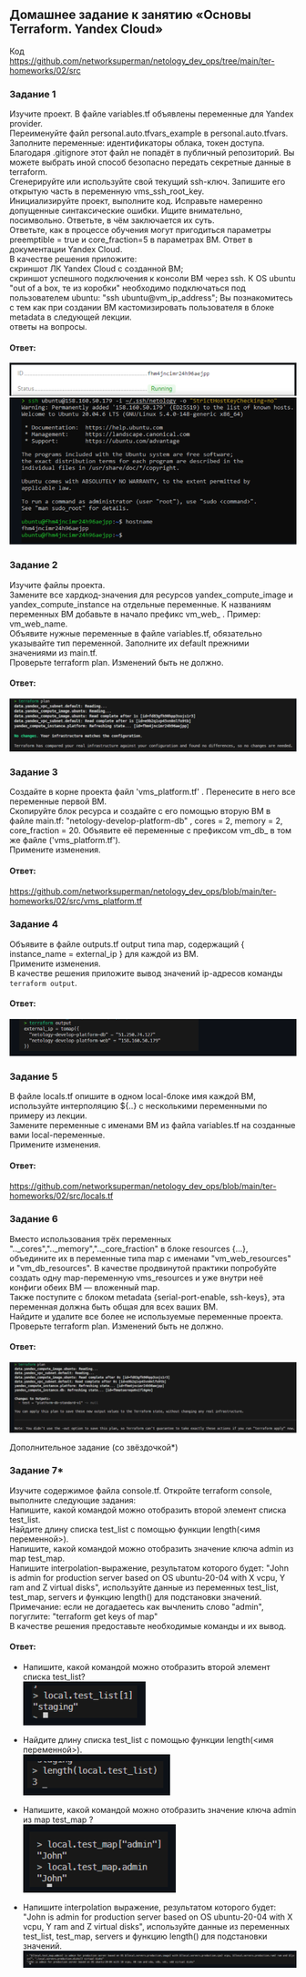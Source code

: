 ## Домашнее задание к занятию «Основы Terraform. Yandex Cloud»  

Код  
https://github.com/networksuperman/netology_dev_ops/tree/main/ter-homeworks/02/src  

### Задание 1  
Изучите проект. В файле variables.tf объявлены переменные для Yandex provider.  
Переименуйте файл personal.auto.tfvars_example в personal.auto.tfvars. Заполните переменные: идентификаторы облака, токен доступа. Благодаря .gitignore этот файл не попадёт в публичный репозиторий. Вы можете выбрать иной способ безопасно передать секретные данные в terraform.  
Сгенерируйте или используйте свой текущий ssh-ключ. Запишите его открытую часть в переменную vms_ssh_root_key.  
Инициализируйте проект, выполните код. Исправьте намеренно допущенные синтаксические ошибки. Ищите внимательно, посимвольно. Ответьте, в чём заключается их суть.  
Ответьте, как в процессе обучения могут пригодиться параметры preemptible = true и core_fraction=5 в параметрах ВМ. Ответ в документации Yandex Cloud.  
В качестве решения приложите:  
скриншот ЛК Yandex Cloud с созданной ВМ;  
скриншот успешного подключения к консоли ВМ через ssh. К OS ubuntu "out of a box, те из коробки" необходимо подключаться под пользователем ubuntu: "ssh ubuntu@vm_ip_address"; Вы познакомитесь с тем как при создании ВМ кастомизировать пользователя в блоке metadata в следующей лекции.  
ответы на вопросы.  

#### Ответ:  
![](https://github.com/networksuperman/netology_dev_ops/blob/main/ter-homeworks/02/img/1_1.png)  
![](https://github.com/networksuperman/netology_dev_ops/blob/main/ter-homeworks/02/img/1_2.png)  


### Задание 2  
Изучите файлы проекта.  
Замените все хардкод-значения для ресурсов yandex_compute_image и yandex_compute_instance на отдельные переменные. К названиям переменных ВМ добавьте в начало префикс vm_web_ . Пример: vm_web_name.    
Объявите нужные переменные в файле variables.tf, обязательно указывайте тип переменной. Заполните их default прежними значениями из main.tf.    
Проверьте terraform plan. Изменений быть не должно.    

#### Ответ:  
![](https://github.com/networksuperman/netology_dev_ops/blob/main/ter-homeworks/02/img/2_1.png)  


### Задание 3  
Создайте в корне проекта файл 'vms_platform.tf' . Перенесите в него все переменные первой ВМ.  
Скопируйте блок ресурса и создайте с его помощью вторую ВМ в файле main.tf: "netology-develop-platform-db" , cores = 2, memory = 2, core_fraction = 20. Объявите её переменные с префиксом vm_db_ в том же файле ('vms_platform.tf').  
Примените изменения.  

#### Ответ:  
https://github.com/networksuperman/netology_dev_ops/blob/main/ter-homeworks/02/src/vms_platform.tf  

### Задание 4  
Объявите в файле outputs.tf output типа map, содержащий { instance_name = external_ip } для каждой из ВМ.  
Примените изменения.  
В качестве решения приложите вывод значений ip-адресов команды ```terraform output```.  

#### Ответ:  
![](https://github.com/networksuperman/netology_dev_ops/blob/main/ter-homeworks/02/img/4_1.png)  


### Задание 5  
В файле locals.tf опишите в одном local-блоке имя каждой ВМ, используйте интерполяцию ${..} с несколькими переменными по примеру из лекции.  
Замените переменные с именами ВМ из файла variables.tf на созданные вами local-переменные.  
Примените изменения.  

#### Ответ:  
https://github.com/networksuperman/netology_dev_ops/blob/main/ter-homeworks/02/src/locals.tf  

### Задание 6  
Вместо использования трёх переменных ".._cores",".._memory",".._core_fraction" в блоке resources {...}, объедините их в переменные типа map с именами "vm_web_resources" и "vm_db_resources". В качестве продвинутой практики попробуйте создать одну map-переменную vms_resources и уже внутри неё конфиги обеих ВМ — вложенный map.    
Также поступите с блоком metadata {serial-port-enable, ssh-keys}, эта переменная должна быть общая для всех ваших ВМ.    
Найдите и удалите все более не используемые переменные проекта.    
Проверьте terraform plan. Изменений быть не должно.    

#### Ответ:  
![](https://github.com/networksuperman/netology_dev_ops/blob/main/ter-homeworks/02/img/6_1.png)  


Дополнительное задание (со звёздочкой*)  

### Задание 7*  
Изучите содержимое файла console.tf. Откройте terraform console, выполните следующие задания:  
Напишите, какой командой можно отобразить второй элемент списка test_list.  
Найдите длину списка test_list с помощью функции length(<имя переменной>).  
Напишите, какой командой можно отобразить значение ключа admin из map test_map.  
Напишите interpolation-выражение, результатом которого будет: "John is admin for production server based on OS ubuntu-20-04 with X vcpu, Y ram and Z virtual disks", используйте данные из переменных test_list, test_map, servers и функцию length() для подстановки значений.  
Примечание: если не догадаетесь как вычленить слово "admin", погуглите: "terraform get keys of map"  
В качестве решения предоставьте необходимые команды и их вывод.  

#### Ответ:  
- Напишите, какой командой можно отобразить второй элемент списка test_list?  
![](https://github.com/networksuperman/netology_dev_ops/blob/main/ter-homeworks/02/img/7_1.png)  

- Найдите длину списка test_list с помощью функции length(<имя переменной>).  
![](https://github.com/networksuperman/netology_dev_ops/blob/main/ter-homeworks/02/img/7_2.png)  

- Напишите, какой командой можно отобразить значение ключа admin из map test_map ?  
![](https://github.com/networksuperman/netology_dev_ops/blob/main/ter-homeworks/02/img/7_3.png)  

- Напишите interpolation выражение, результатом которого будет: "John is admin for production server based on OS ubuntu-20-04 with X vcpu, Y ram and Z virtual disks", используйте данные из переменных test_list, test_map, servers и функцию length() для подстановки значений.
![](https://github.com/networksuperman/netology_dev_ops/blob/main/ter-homeworks/02/img/7_4.png)  


